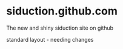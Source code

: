 siduction.github.com
====================

The new and shiny siduction site on github

standard layout - needing changes
